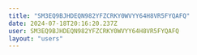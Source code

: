 ```yaml
---
title: "SM3EQ9BJHDEQN982YFZCRKY0WVYY64H8VR5FYQAFQ"
date: 2024-07-18T20:16:20.237Z
user: SM3EQ9BJHDEQN982YFZCRKY0WVYY64H8VR5FYQAFQ
layout: "users"
---
```

    